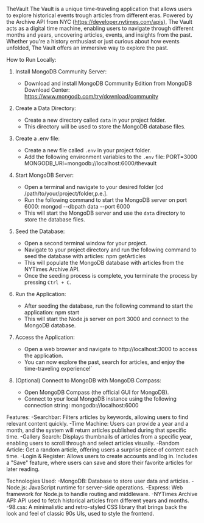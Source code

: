 TheVault
The Vault is a unique time-traveling application that allows users to explore historical events trough articles from different eras. Powered by the Archive API from NYC (https://developer.nytimes.com/apis), The Vault acts as a digital time machine, enabling users to navigate through different months and years, uncovering articles, events, and insights from the past. Whether you're a history enthusiast or just curious about how events unfolded, The Vault offers an immersive way to explore the past.

How to Run Locally:

1. Install MongoDB Community Server:
   - Download and install MongoDB Community Edition from MongoDB Download Center:
     https://www.mongodb.com/try/download/community

2. Create a Data Directory:
   - Create a new directory called `data` in your project folder.
   - This directory will be used to store the MongoDB database files.

3. Create a .env file:
   - Create a new file called `.env` in your project folder.
   - Add the following environment variables to the `.env` file:
     PORT=3000
     MONGODB_URI=mongodb://localhost:6000/thevault

4. Start MongoDB Server:
   - Open a terminal and navigate to your desired folder [cd /path/to/your/project/folder,p.e.].
   - Run the following command to start the MongoDB server on port 6000:
     mongod --dbpath data --port 6000
   - This will start the MongoDB server and use the `data` directory to store the database files.

5. Seed the Database:
   - Open a second terminal window for your project.
   - Navigate to your project directory and run the following command to seed the database with articles:
     npm getArticles
   - This will populate the MongoDB database with articles from the NYTimes Archive API.
   - Once the seeding process is complete, you terminate the process by pressing `Ctrl + C`.

5. Run the Application:
   - After seeding the database, run the following command to start the application:
     npm start
    - This will start the Node.js server on port 3000 and connect to the MongoDB database.

6. Access the Application:
    - Open a web browser and navigate to http://localhost:3000 to access the application.
    - You can now explore the past, search for articles, and enjoy the time-traveling experience!´

7. (Optional) Connect to MongoDB with MongoDB Compass:
   - Open MongoDB Compass (the official GUI for MongoDB).
   - Connect to your local MongoDB instance using the following connection string:
     mongodb://localhost:6000

Features:
    -Searchbar: Filters articles by keywords, allowing users to find relevant content quickly.
    -Time Machine: Users can provide a year and a month, and the system will return articles published during that specific time.
    -Gallery Search: Displays thumbnails of articles from a specific year, enabling users to scroll through and select articles visually.
    -Random Article: Get a random article, offering users a surprise piece of content each time.
    -Login & Register: Allows users to create accounts and log in. Includes a "Save" feature, where users can save and store their favorite articles for later reading.


Technologies Used:
    -MongoDB: Database to store user data and articles.
    -Node.js: JavaScript runtime for server-side operations.
    -Express: Web framework for Node.js to handle routing and middleware.
    -NYTimes Archive API: API used to fetch historical articles from different years and months.
    -98.css: A minimalistic and retro-styled CSS library that brings back the look and feel of classic 90s UIs, used to style the frontend.
